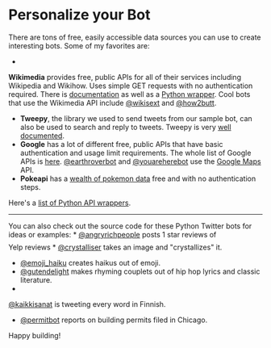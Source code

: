 # Personalize your Bot

There are tons of free, easily accessible data sources you can use to create interesting bots. Some of my favorites are:

* 
**Wikimedia** provides free, public APIs for all of their services including Wikipedia and Wikihow. Uses simple GET requests with no authentication required. There is [documentation](https://www.mediawiki.org/wiki/API:Main_page) as well as a [Python wrapper](https://pypi.python.org/pypi/wikipedia/). Cool bots that use the Wikimedia API include [@wikisext](https://twitter.com/wikisext) and [@how2butt](https://twitter.com/how2butt).
* **Tweepy**, the library we used to send tweets from our sample bot, can also be used to search and reply to tweets. Tweepy is very [well documented](http://tweepy.readthedocs.org/en/v3.2.0/).
* **Google** has a lot of different free, public APIs that have basic authentication and usage limit requirements. The whole list of Google APIs is [here](https://developers.google.com/apis-explorer/#p/). [@earthroverbot](https://twitter.com/EarthRoverBot) and [@youareherebot](https://twitter.com/youareherebot/with_replies) use the [Google Maps](https://developers.google.com/maps/?hl=en) API.
* **Pokeapi** has a [wealth of pokemon data](http://pokeapi.co/) free and with no authentication steps.


Here's a [list of Python API wrappers](https://github.com/realpython/list-of-python-api-wrappers).
****
You can also check out the source code for these Python Twitter bots for ideas or examples:
* 
[@angryrichpeople](https://github.com/tpinecone/angry_rich_people) posts 1 star reviews of $$$$ Yelp reviews
* 
[@crystalliser](https://github.com/Autophagy/crystalliser-bot) takes an image and "crystallizes" it.
* [@emoji_haiku](https://github.com/williln/emojihaiku) creates haikus out of emoji.
* [@gutendelight](https://github.com/hugovk/gutendelight) makes rhyming couplets out of hip hop lyrics and classic literature.
* 
[@kaikkisanat](https://github.com/hugovk/everyfinnishword) is tweeting every word in Finnish.
* [@permitbot](https://github.com/chagan/permitbot) reports on building permits filed in Chicago.


Happy building!

